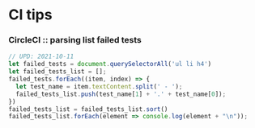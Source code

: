 # CI tips

### CircleCI :: parsing list failed tests
```JavaScript
// UPD: 2021-10-11
let failed_tests = document.querySelectorAll('ul li h4')
let failed_tests_list = [];
failed_tests.forEach((item, index) => {
  let test_name = item.textContent.split(' - ');
  failed_tests_list.push(test_name[1] + '.' + test_name[0]);
})
failed_tests_list = failed_tests_list.sort()
failed_tests_list.forEach(element => console.log(element + "\n"));
```
